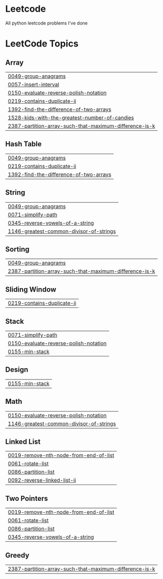 # Leetcode
All python leetcode problems I've done

<!---LeetCode Topics Start-->
# LeetCode Topics
## Array
|  |
| ------- |
| [0049-group-anagrams](https://github.com/mihircoding/Leetcode/tree/master/0049-group-anagrams) |
| [0057-insert-interval](https://github.com/mihircoding/Leetcode/tree/master/0057-insert-interval) |
| [0150-evaluate-reverse-polish-notation](https://github.com/mihircoding/Leetcode/tree/master/0150-evaluate-reverse-polish-notation) |
| [0219-contains-duplicate-ii](https://github.com/mihircoding/Leetcode/tree/master/0219-contains-duplicate-ii) |
| [1392-find-the-difference-of-two-arrays](https://github.com/mihircoding/Leetcode/tree/master/1392-find-the-difference-of-two-arrays) |
| [1528-kids-with-the-greatest-number-of-candies](https://github.com/mihircoding/Leetcode/tree/master/1528-kids-with-the-greatest-number-of-candies) |
| [2387-partition-array-such-that-maximum-difference-is-k](https://github.com/mihircoding/Leetcode/tree/master/2387-partition-array-such-that-maximum-difference-is-k) |
## Hash Table
|  |
| ------- |
| [0049-group-anagrams](https://github.com/mihircoding/Leetcode/tree/master/0049-group-anagrams) |
| [0219-contains-duplicate-ii](https://github.com/mihircoding/Leetcode/tree/master/0219-contains-duplicate-ii) |
| [1392-find-the-difference-of-two-arrays](https://github.com/mihircoding/Leetcode/tree/master/1392-find-the-difference-of-two-arrays) |
## String
|  |
| ------- |
| [0049-group-anagrams](https://github.com/mihircoding/Leetcode/tree/master/0049-group-anagrams) |
| [0071-simplify-path](https://github.com/mihircoding/Leetcode/tree/master/0071-simplify-path) |
| [0345-reverse-vowels-of-a-string](https://github.com/mihircoding/Leetcode/tree/master/0345-reverse-vowels-of-a-string) |
| [1146-greatest-common-divisor-of-strings](https://github.com/mihircoding/Leetcode/tree/master/1146-greatest-common-divisor-of-strings) |
## Sorting
|  |
| ------- |
| [0049-group-anagrams](https://github.com/mihircoding/Leetcode/tree/master/0049-group-anagrams) |
| [2387-partition-array-such-that-maximum-difference-is-k](https://github.com/mihircoding/Leetcode/tree/master/2387-partition-array-such-that-maximum-difference-is-k) |
## Sliding Window
|  |
| ------- |
| [0219-contains-duplicate-ii](https://github.com/mihircoding/Leetcode/tree/master/0219-contains-duplicate-ii) |
## Stack
|  |
| ------- |
| [0071-simplify-path](https://github.com/mihircoding/Leetcode/tree/master/0071-simplify-path) |
| [0150-evaluate-reverse-polish-notation](https://github.com/mihircoding/Leetcode/tree/master/0150-evaluate-reverse-polish-notation) |
| [0155-min-stack](https://github.com/mihircoding/Leetcode/tree/master/0155-min-stack) |
## Design
|  |
| ------- |
| [0155-min-stack](https://github.com/mihircoding/Leetcode/tree/master/0155-min-stack) |
## Math
|  |
| ------- |
| [0150-evaluate-reverse-polish-notation](https://github.com/mihircoding/Leetcode/tree/master/0150-evaluate-reverse-polish-notation) |
| [1146-greatest-common-divisor-of-strings](https://github.com/mihircoding/Leetcode/tree/master/1146-greatest-common-divisor-of-strings) |
## Linked List
|  |
| ------- |
| [0019-remove-nth-node-from-end-of-list](https://github.com/mihircoding/Leetcode/tree/master/0019-remove-nth-node-from-end-of-list) |
| [0061-rotate-list](https://github.com/mihircoding/Leetcode/tree/master/0061-rotate-list) |
| [0086-partition-list](https://github.com/mihircoding/Leetcode/tree/master/0086-partition-list) |
| [0092-reverse-linked-list-ii](https://github.com/mihircoding/Leetcode/tree/master/0092-reverse-linked-list-ii) |
## Two Pointers
|  |
| ------- |
| [0019-remove-nth-node-from-end-of-list](https://github.com/mihircoding/Leetcode/tree/master/0019-remove-nth-node-from-end-of-list) |
| [0061-rotate-list](https://github.com/mihircoding/Leetcode/tree/master/0061-rotate-list) |
| [0086-partition-list](https://github.com/mihircoding/Leetcode/tree/master/0086-partition-list) |
| [0345-reverse-vowels-of-a-string](https://github.com/mihircoding/Leetcode/tree/master/0345-reverse-vowels-of-a-string) |
## Greedy
|  |
| ------- |
| [2387-partition-array-such-that-maximum-difference-is-k](https://github.com/mihircoding/Leetcode/tree/master/2387-partition-array-such-that-maximum-difference-is-k) |
<!---LeetCode Topics End-->